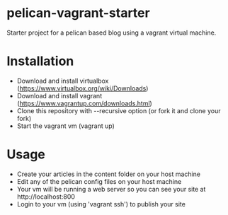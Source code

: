 pelican-vagrant-starter
============
Starter project for a pelican based blog using a vagrant virtual machine.

Installation
============
* Download and install virtualbox (https://www.virtualbox.org/wiki/Downloads)
* Download and install vagrant (https://www.vagrantup.com/downloads.html)
* Clone this repository with --recursive option (or fork it and clone your fork)
* Start the vagrant vm (vagrant up)

Usage
=====
* Create your articles in the content folder on your host machine
* Edit any of the pelican config files on your host machine
* Your vm will be running a web server so you can see your site at http://localhost:800
* Login to your vm (using 'vagrant ssh') to publish your site